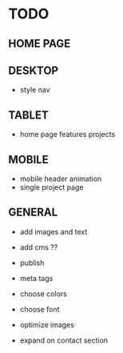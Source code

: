 # TODO

## HOME PAGE


## DESKTOP
- style nav

## TABLET
- home page features projects

## MOBILE
- mobile header animation
- single project page

## GENERAL
- add images and text

- add cms ??

- publish

- meta tags

- choose colors
- choose font

- optimize images

- expand on contact section
